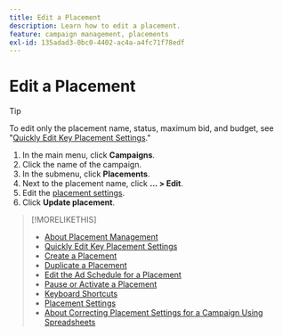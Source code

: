 ```yaml
---
title: Edit a Placement
description: Learn how to edit a placement.
feature: campaign management, placements
exl-id: 135adad3-0bc0-4402-ac4a-a4fc71f78edf
---
```

# Edit a Placement

<!-- Some placements don't have this option. Clarify which placement types aren't eligible -- is it PG and simple ad serving placements, or all placements using private inventory? And anything else? -->

>[!TIP]
>
> To edit only the placement name, status, maximum bid, and budget, see "[Quickly Edit Key Placement Settings](/help/dsp/campaign-management/placements/placement-quick-edit.md)."

1. In the main menu, click **Campaigns**.
1. Click the name of the campaign.
1. In the submenu, click **Placements**.
1. Next to the placement name, click  **... > Edit**.
1. Edit the [placement settings](placement-settings.md).
1. Click **Update placement**.

>[!MORELIKETHIS]
>
>* [About Placement Management](placement-about.md)
>* [Quickly Edit Key Placement Settings](placement-quick-edit.md)
>* [Create a Placement](placement-create.md)
>* [Duplicate a Placement](placement-duplicate.md)
>* [Edit the Ad Schedule for a Placement](placement-edit-ad-schedule.md)
>* [Pause or Activate a Placement](placement-pause-activate.md)
>* [Keyboard Shortcuts](/help/dsp/campaign-management/reports/keyboard-shortcuts.md)
>* [Placement Settings](placement-settings.md)
>* [About Correcting Placement Settings for a Campaign Using Spreadsheets](/help/dsp/campaign-management/qa/qa-about.md)
